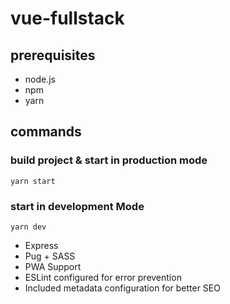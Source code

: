 # vue-fullstack

## prerequisites
- node.js
- npm
- yarn

## commands

### build project & start in production mode
```
yarn start
```

### start in development Mode
```
yarn dev
```

- Express
- Pug + SASS
- PWA Support
- ESLint configured for error prevention
- Included metadata configuration for better SEO